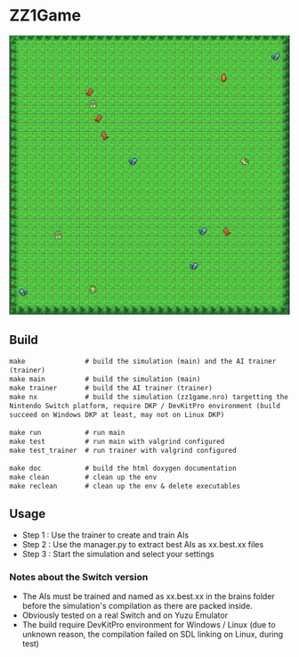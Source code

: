 # ZZ1Game

![simu image](README.png)

## Build

```
make               # build the simulation (main) and the AI trainer (trainer)
make main          # build the simulation (main)
make trainer       # build the AI trainer (trainer)
make nx            # build the simulation (zz1game.nro) targetting the Nintendo Switch platform, require DKP / DevKitPro environment (build succeed on Windows DKP at least, may not on Linux DKP)
      
make run           # run main
make test          # run main with valgrind configured
make test_trainer  # run trainer with valgrind configured

make doc           # build the html doxygen documentation
make clean         # clean up the env
make reclean       # clean up the env & delete executables 
```

## Usage

- Step 1 : Use the trainer to create and train AIs
- Step 2 : Use the manager.py to extract best AIs as xx.best.xx files
- Step 3 : Start the simulation and select your settings


### Notes about the Switch version
- The AIs must be trained and named as xx.best.xx in the brains folder before the simulation's compilation as there are packed inside.
- Obviously tested on a real Switch and on Yuzu Emulator
- The build require DevKitPro environment for Windows / Linux (due to unknown reason, the compilation failed on SDL linking on Linux, during test)
